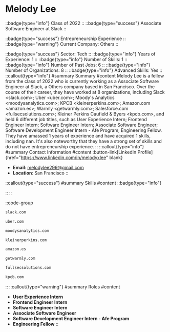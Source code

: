 # Melody Lee
::badge{type="info"}
Class of 2022
::
::badge{type="success"}
Associate Software Engineer at Slack
::

::badge{type="success"}
Entrepreneurship Experience
::
::badge{type="warning"}
Current Company: Others
::

::badge{type="success"}
Sector: Tech
::
::badge{type="info"}
Years of Experience: 1
::
::badge{type="info"}
Number of Skills: 1
::
::badge{type="info"}
Number of Past Jobs: 6
::
::badge{type="info"}
Number of Organizations: 8
::
::badge{type="info"}
Advanced Skills: Yes
::
::callout{type="info"}
#summary
Summary
#content
Melody Lee is a fellow from the class of 2022 who is currently working as a Associate Software Engineer at Slack, a Others company based in San Francisco. Over the course of their career, they have worked at 8 organizations, including Slack <slack.com>; Uber <uber.com>; Moody's Analytics <moodysanalytics.com>; KPCB <kleinerperkins.com>; Amazon.com <amazon.es>; Warmly <getwarmly.com>; Salesforce.com <fullsecsolutions.com>; Kleiner Perkins Caufield & Byers <kpcb.com>, and held 6 different job titles, such as User Experience Intern; Frontend Engineer Intern; Software Engineer Intern; Associate Software Engineer; Software Development Engineer Intern - Afe Program; Engineering Fellow. They have amassed 1 years of experience and have acquired 1 skills, including nan. It's also noteworthy that they have a strong set of skills and do not have entrepreneurship experience.
::
::callout{type="info"}
#summary
Contact Information
#content
:button-link[LinkedIn Profile]{href="https://www.linkedin.com/in/melodyxlee" blank}
- **Email**: melodylee299@gmail.com
- **Location**: San Francisco
::

::callout{type="success"}
#summary
Skills
#content
::badge{type="info"}

::
::

::code-group
```bash [Slack]
slack.com
```
```bash [Uber]
uber.com
```
```bash [Moody's Analytics]
moodysanalytics.com
```
```bash [KPCB]
kleinerperkins.com
```
```bash [Amazon.com]
amazon.es
```
```bash [Warmly]
getwarmly.com
```
```bash [Salesforce.com]
fullsecsolutions.com
```
```bash [Kleiner Perkins Caufield & Byers]
kpcb.com
```
::
::callout{type="warning"}
#summary
Roles
#content
- **User Experience Intern**
- **Frontend Engineer Intern**
- **Software Engineer Intern**
- **Associate Software Engineer**
- **Software Development Engineer Intern - Afe Program**
- **Engineering Fellow**
::

